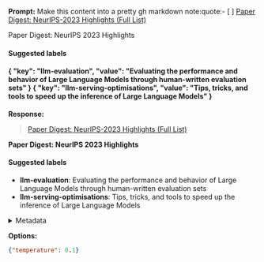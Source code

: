 **Prompt:**
Make this content into a pretty gh markdown note:quote:- [ ] [Paper Digest: NeurIPS-2023 Highlights (Full List)](https://www.paperdigest.org/data/neurips-2023-full.html)

Paper Digest: NeurIPS 2023 Highlights

#### Suggested labels
#### {   "key": "llm-evaluation",   "value": "Evaluating the performance and behavior of Large Language Models through human-written evaluation sets" } {   "key": "llm-serving-optimisations",   "value": "Tips, tricks, and tools to speed up the inference of Large Language Models" }

**Response:**
> [Paper Digest: NeurIPS-2023 Highlights (Full List)](https://www.paperdigest.org/data/neurips-2023-full.html)

**Paper Digest: NeurIPS 2023 Highlights**

#### Suggested labels
- **llm-evaluation**: Evaluating the performance and behavior of Large Language Models through human-written evaluation sets
- **llm-serving-optimisations**: Tips, tricks, and tools to speed up the inference of Large Language Models

<details><summary>Metadata</summary>

- Duration: 1846 ms
- Datetime: 2024-01-12T21:30:36.796640
- Model: gpt-3.5-turbo-0613

</details>

**Options:**
```json
{"temperature": 0.1}
```

